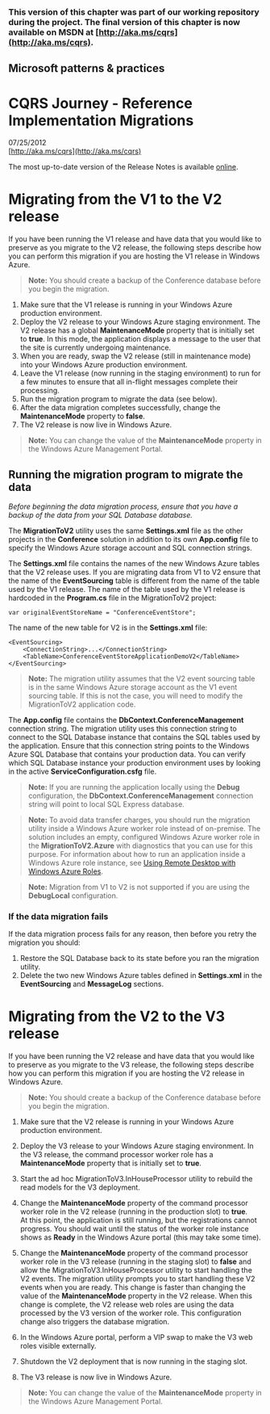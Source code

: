 ### This version of this chapter was part of our working repository during the project. The final version of this chapter is now available on MSDN at [http://aka.ms/cqrs](http://aka.ms/cqrs).

## Microsoft patterns & practices
# CQRS Journey - Reference Implementation Migrations

07/25/2012   
[http://aka.ms/cqrs](http://aka.ms/cqrs)

The most up-to-date version of the Release Notes is available [online](http://go.microsoft.com/fwlink/p/?LinkID=258574).


# Migrating from the V1 to the V2 release

If you have been running the V1 release and have data that you would 
like to preserve as you migrate to the V2 release, the following steps 
describe how you can perform this migration if you are hosting the V1
release in Windows Azure. 

> **Note:** You should create a backup of the Conference database before you begin the migration.

1. Make sure that the V1 release is running in your Windows Azure production environment.
2. Deploy the V2 release to your Windows Azure staging environment. The
   V2 release has a global **MaintenanceMode** property that is
   initially set to **true**. In this mode, the application displays a
   message to the user that the site is currently undergoing maintenance.
3. When you are ready, swap the V2 release (still in maintenance mode)
   into your Windows Azure production environment.
4. Leave the V1 release (now running in the staging environment) to run
   for a few minutes to ensure that all in-flight messages complete
   their processing.
5. Run the migration program to migrate the data (see below).
6. After the data migration completes successfully, change the
   **MaintenanceMode** property to **false**.
7. The V2 release is now live in Windows Azure.

> **Note:** You can change the value of the **MaintenanceMode** property
> in the Windows Azure Management Portal.

## Running the migration program to migrate the data

_Before beginning the data migration process, ensure that you have a 
backup of the data from your SQL Database database._ 

The **MigrationToV2** utility uses the same **Settings.xml** file as the 
other projects in the **Conference** solution in addition to its own 
**App.config** file to specify the Windows Azure storage account 
and SQL connection strings.

The **Settings.xml** file contains the names of the new Windows Azure 
tables that the V2 release uses. If you are migrating data from V1 to V2 
ensure that the name of the **EventSourcing** table is different from the 
name of the table used by the V1 release. The name of the table used by 
the V1 release is hardcoded in the **Program.cs** file in the MigrationToV2 
project: 

```
var originalEventStoreName = "ConferenceEventStore";
```

The name of the new table for V2 is in the **Settings.xml** file:

```
<EventSourcing>
	<ConnectionString>...</ConnectionString>
	<TableName>ConferenceEventStoreApplicationDemoV2</TableName>
</EventSourcing>
```

> **Note:** The migration utility assumes that the V2 event sourcing
> table is in the same Windows Azure storage account as the V1 event
> sourcing table. If this is not the case, you will need to modify the
> MigrationToV2 application code.

The **App.config** file contains the **DbContext.ConferenceManagement** 
connection string. The migration utility uses this connection string to 
connect to the SQL Database instance that contains the SQL tables used by 
the application. Ensure that this connection string points to the Windows Azure SQL 
Database that contains your production data. You can verify which 
SQL Database instance your production environment uses by looking in the 
active **ServiceConfiguration.csfg** file. 

> **Note:** If you are running the application locally using the
> **Debug** configuration, the **DbContext.ConferenceManagement**
> connection string will point to local SQL Express database.

> **Note:** To avoid data transfer charges, you should run the migration
> utility inside a Windows Azure worker role instead of on-premise. The
> solution includes an empty, configured Windows Azure worker role in the
> **MigrationToV2.Azure** with diagnostics that you
> can use for this purpose. For information about how to run an
> application inside a Windows Azure role instance, see [Using Remote
> Desktop with Windows Azure Roles](http://msdn.microsoft.com/en-us/library/windowsazure/gg443832.aspx). 

> **Note:** Migration from V1 to V2 is not supported if you are using
> the **DebugLocal** configuration.

### If the data migration fails

If the data migration process fails for any reason, then before you retry the migration you should:

1. Restore the SQL Database back to its state before you ran the
   migration utility.
2. Delete the two new Windows Azure tables defined in **Settings.xml**
   in the **EventSourcing** and **MessageLog** sections.

# Migrating from the V2 to the V3 release

If you have been running the V2 release and have data that you would 
like to preserve as you migrate to the V3 release, the following steps 
describe how you can perform this migration if you are hosting the V2
release in Windows Azure. 

> **Note:** You should create a backup of the Conference database before you begin the migration.

1.	Make sure that the V2 release is running in your Windows Azure production environment.

2. Deploy the V3 release to your Windows Azure staging environment. In the
   V3 release, the command processor worker role has a **MaintenanceMode** property that is
   initially set to **true**.
3. Start the ad hoc MigrationToV3.InHouseProcessor utility to rebuild the read models for the V3 deployment.
4. Change the **MaintenanceMode** property of the command processor worker role in the V2 release (running in the production slot) to **true**.  
At this point, the application is still running, but the registrations cannot progress. You should wait until the status of the worker role instance shows as **Ready** in the Windows Azure portal (this may take some time).
5. Change the **MaintenanceMode** property of the command processor worker role in the V3 release (running in the staging slot) to **false** and allow the MigrationToV3.InHouseProcessor utility to start handling the V2 events. The migration utility prompts you to start handling these V2 events when you are ready. This change is faster than changing the value of the **MaintenanceMode** property in the V2 release. When this change is complete, the V2 release web roles are using the data processed by the V3 version of the  worker role. This configuration change also triggers the database migration.
6. In the Windows Azure portal, perform a VIP swap to make the V3 web roles visible externally.
7. Shutdown the V2 deployment that is now running in the staging slot.
8. The V3 release is now live in Windows Azure.

> **Note:** You can change the value of the **MaintenanceMode** property
> in the Windows Azure Management Portal.